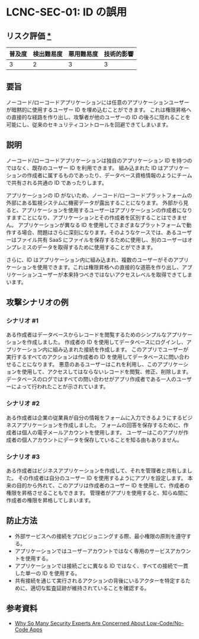 # LCNC-SEC-01: ID の誤用

## リスク評価 [*](https://owasp.org/www-project-top-ten/2017/Note_About_Risks)

| 普及度 | 検出難易度 | 悪用難易度 | 技術的影響 |
| --- | --- | --- | --- |
| 3 | 2 | 3 | 3 |

## 要旨

ノーコード/ローコードアプリケーションには任意のアプリケーションユーザーが暗黙的に使用するユーザー ID を埋め込むことができます。
これは権限昇格への直接的な経路を作り出し、攻撃者が他のユーザーの ID の後ろに隠れることを可能にし、従来のセキュリティコントロールを回避できてしまいます。

## 説明

ノーコード/ローコードアプリケーションは独自のアプリケーション ID を持つのではなく、既存のユーザー ID を利用できます。
組み込まれた ID はアプリケーションの作成者に属するものであったり、データベース資格情報のようにチームで共有される共通の ID であったりします。

アプリケーションの ID がないため、ノーコード/ローコードプラットフォームの外部にある監視システムに機密データが露出することになります。
外部から見ると、アプリケーションを使用するユーザーはアプリケーションの作成者になりすますことになり、アプリケーションとその作成者を区別することはできません。
アプリケーションが異なる ID を使用してさまざまなプラットフォームで動作する場合、問題はさらに深刻になります。そのようなケースでは、あるユーザーはファイル共有 SaaS にファイルを保存するために使用し、別のユーザーはオンプレミスのデータを取得するために使用することができます。

さらに、ID はアプリケーション内に組み込まれ、複数のユーザーがそのアプリケーションを使用できます。これは権限昇格への直接的な道筋を作り出し、アプリケーションユーザーが本来持つべきではないアクセスレベルを取得できてしまいます。

## 攻撃シナリオの例

### シナリオ #1

ある作成者はデータベースからレコードを閲覧するためのシンプルなアプリケーションを作成しました。
作成者の ID を使用してデータベースにログインし、アプリケーション内に組み込まれた接続を作成します。
このアプリでユーザーが実行するすべてのアクションは作成者の ID を使用してデータベースに問い合わせることになります。
悪意のあるユーザーはこれを利用し、このアプリケーションを使用して、アクセスしてはならないレコードを閲覧、修正、削除します。
データベースのログではすべての問い合わせがアプリ作成者である一人のユーザーによって行われたことが示されています。

### シナリオ #2

ある作成者は企業の従業員が自分の情報をフォームに入力できるようにするビジネスアプリケーションを作成しました。
フォームの回答を保存するために、作成者は個人の電子メールアカウントを使用します。
ユーザーはこのアプリが作成者の個人アカウントにデータを保存していることを知る由もありません。

### シナリオ #3

ある作成者はビジネスアプリケーションを作成して、それを管理者と共有しました。
その作成者は自分のユーザー ID を使用するようにアプリを設定します。
本来の目的から外れて、このアプリは作成者のユーザー ID を使用して、作成者の権限を昇格させることもできます。
管理者がアプリを使用すると、知らぬ間に作成者の権限を昇格してしまいます。

## 防止方法

- 外部サービスへの接続をプロビジョニングする際、最小権限の原則を遵守する。
- アプリケーションではユーザーアカウントではなく専用のサービスアカウントを使用する。
- アプリケーションでは接続ごとに異なる ID ではなく、すべての接続で一貫した単一の ID を使用する。
- 共有接続を通じて実行されるアクションの背後にいるアクターを特定するために、適切な監査証跡が維持されていることを確認する。

## 参考資料

- [Why So Many Security Experts Are Concerned About Low-Code/No-Code Apps](https://www.darkreading.com/dr-tech/why-so-many-security-experts-are-concerned-about-low-code-no-code-apps)
